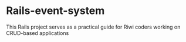 # Rails-event-system
This Rails project serves as a practical guide for Riwi coders working on CRUD-based applications
